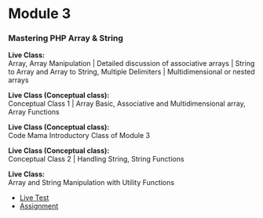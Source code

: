 # Module 3
### Mastering PHP Array & String

**Live Class:**  
Array, Array Manipulation | Detailed discussion of associative arrays | String to Array and Array to String, 
Multiple Delimiters | Multidimensional or nested arrays

**Live Class (Conceptual class):**  
Conceptual Class 1 | Array Basic, Associative and Multidimensional array, Array Functions

**Live Class (Conceptual class):**  
Code Mama Introductory Class of Module 3

**Live Class (Conceptual class):**  
Conceptual Class 2 | Handling String, String Functions


**Live Class:**  
Array and String Manipulation with Utility Functions

- [Live Test](live_test/README.md)
- [Assignment](assignment/README.md)

